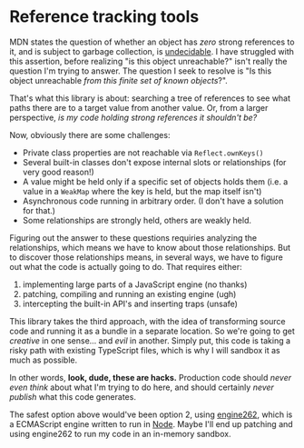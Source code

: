 # Reference tracking tools

MDN states the question of whether an object has _zero_ strong references to it, and is subject to garbage collection, is [undecidable](https://developer.mozilla.org/en-US/docs/Web/JavaScript/Memory_management#release_when_the_memory_is_not_needed_anymore).  I have struggled with this assertion, before realizing "is this object unreachable?" isn't really the question I'm trying to answer.  The question I seek to resolve is "Is this object unreachable _from this finite set of known objects_?".

That's what this library is about: searching a tree of references to see what paths there are to a target value from another value.  Or, from a larger perspective, _is my code holding strong references it shouldn't be?_

Now, obviously there are some challenges:

- Private class properties are not reachable via `Reflect.ownKeys()`
- Several built-in classes don't expose internal slots or relationships (for very good reason!)
- A value might be held only if a specific set of objects holds them (i.e. a value in a `WeakMap` where the key is held, but the map itself isn't)
- Asynchronous code running in arbitrary order.  (I don't have a solution for that.)
- Some relationships are strongly held, others are weakly held.

Figuring out the answer to these questions requiries analyzing the relationships, which means we have to know about those relationships.  But to discover those relationships means, in several ways, we have to figure out what the code is actually going to do.  That requires either:

1. implementing large parts of a JavaScript engine (no thanks)
2. patching, compiling and running an existing engine (ugh)
3. intercepting the built-in API's and inserting traps (unsafe)

This library takes the third approach, with the idea of transforming source code and running it as a bundle in a separate location.  So we're going to get _creative_ in one sense... and _evil_ in another.  Simply put, this code is taking a risky path with existing TypeScript files, which is why I will sandbox it as much as possible.

In other words, **look, dude, these are hacks.**  Production code should _never even think_ about what I'm trying to do here, and should certainly _never publish_ what this code generates.

The safest option above would've been option 2, using [engine262](https://engine262.js.org/), which is a ECMAScript engine written to run in [Node](https://nodejs.org/en).  Maybe I'll end up patching and using engine262 to run my code in an in-memory sandbox.
